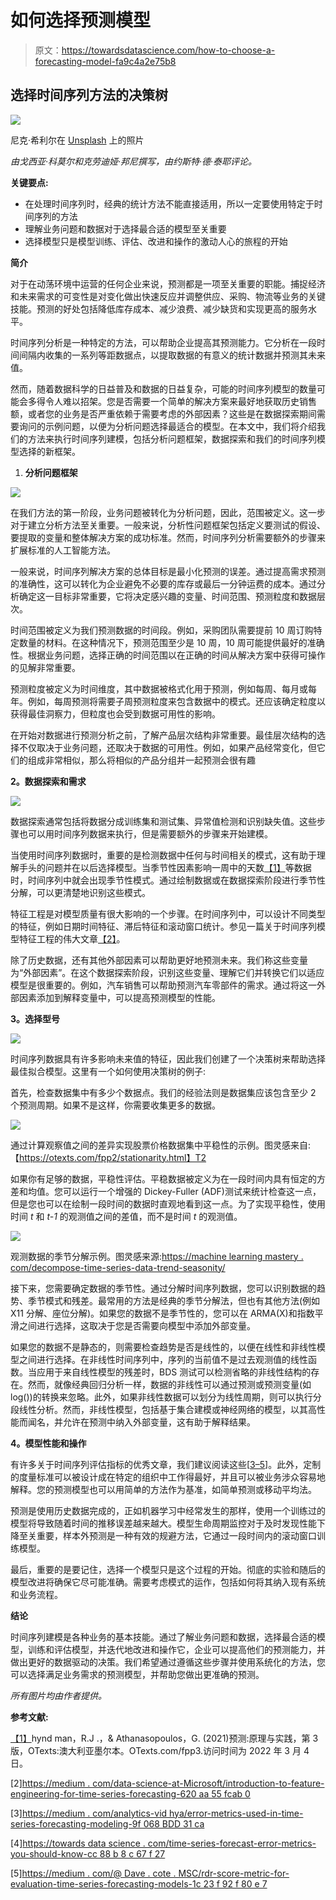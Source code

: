 # 如何选择预测模型

> 原文：<https://towardsdatascience.com/how-to-choose-a-forecasting-model-fa9c4a2e75b8>

## 选择时间序列方法的决策树

![](img/c77c11d410ea1601ba08a4c4e9e82454.png)

尼克·希利尔在 [Unsplash](https://unsplash.com?utm_source=medium&utm_medium=referral) 上的照片

*由戈西亚·科莫尔和克劳迪娅·邦尼撰写，由约斯特·德·泰耶评论。*

**关键要点:**

*   在处理时间序列时，经典的统计方法不能直接适用，所以一定要使用特定于时间序列的方法
*   理解业务问题和数据对于选择最合适的模型至关重要
*   选择模型只是模型训练、评估、改进和操作的激动人心的旅程的开始

**简介**

对于在动荡环境中运营的任何企业来说，预测都是一项至关重要的职能。捕捉经济和未来需求的可变性是对变化做出快速反应并调整供应、采购、物流等业务的关键技能。预测的好处包括降低库存成本、减少浪费、减少缺货和实现更高的服务水平。

时间序列分析是一种特定的方法，可以帮助企业提高其预测能力。它分析在一段时间间隔内收集的一系列等距数据点，以提取数据的有意义的统计数据并预测其未来值。

然而，随着数据科学的日益普及和数据的日益复杂，可能的时间序列模型的数量可能会多得令人难以招架。您是否需要一个简单的解决方案来最好地获取历史销售额，或者您的业务是否严重依赖于需要考虑的外部因素？这些是在数据探索期间需要询问的示例问题，以便为分析问题选择最适合的模型。在本文中，我们将介绍我们的方法来执行时间序列建模，包括分析问题框架，数据探索和我们的时间序列模型选择的新框架。

1.  **分析问题框架**

![](img/8153b91a5e5de742e5f6d1b40d99a35a.png)

在我们方法的第一阶段，业务问题被转化为分析问题，因此，范围被定义。这一步对于建立分析方法至关重要。一般来说，分析性问题框架包括定义要测试的假设、要提取的变量和整体解决方案的成功标准。然而，时间序列分析需要额外的步骤来扩展标准的人工智能方法。

一般来说，时间序列解决方案的总体目标是最小化预测的误差。通过提高需求预测的准确性，这可以转化为企业避免不必要的库存或最后一分钟运费的成本。通过分析确定这一目标非常重要，它将决定感兴趣的变量、时间范围、预测粒度和数据层次。

时间范围被定义为我们预测数据的时间段。例如，采购团队需要提前 10 周订购特定数量的材料。在这种情况下，预测范围至少是 10 周，10 周可能提供最好的准确性。根据业务问题，选择正确的时间范围以在正确的时间从解决方案中获得可操作的见解非常重要。

预测粒度被定义为时间维度，其中数据被格式化用于预测，例如每周、每月或每年。例如，每周预测将需要子周预测粒度来包含数据中的模式。还应该确定粒度以获得最佳洞察力，但粒度也会受到数据可用性的影响。

在开始对数据进行预测分析之前，了解产品层次结构非常重要。最佳层次结构的选择不仅取决于业务问题，还取决于数据的可用性。例如，如果产品经常变化，但它们的组成非常相似，那么将相似的产品分组并一起预测会很有趣

**2。数据探索和需求**

![](img/4fcdb26cab8b91a0522555ced386ebd5.png)

数据探索通常包括将数据分成训练集和测试集、异常值检测和识别缺失值。这些步骤也可以用时间序列数据来执行，但是需要额外的步骤来开始建模。

当使用时间序列数据时，重要的是检测数据中任何与时间相关的模式，这有助于理解手头的问题并在以后选择模型。当季节性因素影响一周中的天数[【1】](#_ftn1)等数据时，时间序列中就会出现季节性模式。通过绘制数据或在数据探索阶段进行季节性分解，可以更清楚地识别这些模式。

特征工程是对模型质量有很大影响的一个步骤。在时间序列中，可以设计不同类型的特征，例如日期时间特征、滞后特征和滚动窗口统计。参见一篇关于时间序列模型特征工程的伟大文章[【2】](#_ftn2)。

除了历史数据，还有其他外部因素可以帮助更好地预测未来。我们称这些变量为“外部因素”。在这个数据探索阶段，识别这些变量、理解它们并转换它们以适应模型是很重要的。例如，汽车销售可以帮助预测汽车零部件的需求。通过将这一外部因素添加到解释变量中，可以提高预测模型的性能。

**3。选择型号**

![](img/45c6b746346cff340eec20897ca630a1.png)

时间序列数据具有许多影响未来值的特征，因此我们创建了一个决策树来帮助选择最佳拟合模型。这里有一个如何使用决策树的例子:

首先，检查数据集中有多少个数据点。我们的经验法则是数据集应该包含至少 2 个预测周期。如果不是这样，你需要收集更多的数据。

![](img/e02626d88a21703973e16dcac2c89149.png)

通过计算观察值之间的差异实现股票价格数据集中平稳性的示例。图灵感来自:【https://otexts.com/fpp2/stationarity.html】T2

如果你有足够的数据，平稳性评估。平稳数据被定义为在一段时间内具有恒定的方差和均值。您可以运行一个增强的 Dickey-Fuller (ADF)测试来统计检查这一点，但是您也可以在绘制一段时间的数据时直观地看到这一点。为了实现平稳性，使用时间 *t* 和 *t-1* 的观测值之间的差值，而不是时间 *t* 的观测值。

![](img/8980eb57868c74d119ddbeff94bbf10f.png)

观测数据的季节分解示例。图灵感来源:[https://machine learning mastery . com/decompose-time-series-data-trend-seasonity/](https://machinelearningmastery.com/decompose-time-series-data-trend-seasonality/)

接下来，您需要确定数据的季节性。通过分解时间序列数据，您可以识别数据的趋势、季节模式和残差。最常用的方法是经典的季节分解法，但也有其他方法(例如 X11 分解、座位分解)。如果您的数据不是季节性的，您可以在 ARMA(X)和指数平滑之间进行选择，这取决于您是否需要向模型中添加外部变量。

如果您的数据不是静态的，则需要检查趋势是否是线性的，以便在线性和非线性模型之间进行选择。在非线性时间序列中，序列的当前值不是过去观测值的线性函数。当应用于来自线性模型的残差时，BDS 测试可以检测省略的非线性结构的存在。然而，就像经典回归分析一样，数据的非线性可以通过预测或预测变量(如 log())的转换来忽略。此外，如果非线性数据可以划分为线性周期，则可以执行分段线性分析。然而，非线性模型，包括基于集合建模或神经网络的模型，以其高性能而闻名，并允许在预测中纳入外部变量，这有助于解释结果。

**4。模型性能和操作**

有许多关于时间序列评估指标的优秀文章，我们建议阅读这些[[3–5](#_ftn3)]。此外，定制的度量标准可以被设计成在特定的组织中工作得最好，并且可以被业务涉众容易地解释。您的预测模型也可以用简单的方法作为基准，如简单预测或移动平均法。

预测是使用历史数据完成的，正如机器学习中经常发生的那样，使用一个训练过的模型将导致随着时间的推移误差越来越大。模型生命周期监控对于及时发现性能下降至关重要，样本外预测是一种有效的规避方法，它通过一段时间内的滚动窗口训练模型。

最后，重要的是要记住，选择一个模型只是这个过程的开始。彻底的实验和随后的模型改进将确保它尽可能准确。需要考虑模式的运作，包括如何将其纳入现有系统和业务流程。

**结论**

时间序列建模是各种业务的基本技能。通过了解业务问题和数据，选择最合适的模型，训练和评估模型，并迭代地改进和操作它，企业可以提高他们的预测能力，并做出更好的数据驱动的决策。我们希望通过遵循这些步骤并使用系统化的方法，您可以选择满足业务需求的预测模型，并帮助您做出更准确的预测。

*所有图片均由作者提供。*

**参考文献:**

[【1】](#_ftnref1)hynd man，R.J .，& Athanasopoulos，G. (2021)预测:原理与实践，第 3 版，OTexts:澳大利亚墨尔本。OTexts.com/fpp3.访问时间为 2022 年 3 月 4 日。

[2][https://medium . com/data-science-at-Microsoft/introduction-to-feature-engineering-for-time-series-forecasting-620 aa 55 fcab 0](https://medium.com/data-science-at-microsoft/introduction-to-feature-engineering-for-time-series-forecasting-620aa55fcab0)

[3][https://medium . com/analytics-vid hya/error-metrics-used-in-time-series-forecasting-modeling-9f 068 BDD 31 ca](https://medium.com/analytics-vidhya/error-metrics-used-in-time-series-forecasting-modeling-9f068bdd31ca)

[4][https://towards data science . com/time-series-forecast-error-metrics-you-should-know-cc 88 b 8 c 67 f 27](/time-series-forecast-error-metrics-you-should-know-cc88b8c67f27)

[5][https://medium . com/@ Dave . cote . MSC/rdr-score-metric-for-evaluation-time-series-forecasting-models-1c 23 f 92 f 80 e 7](https://medium.com/@dave.cote.msc/rdr-score-metric-for-evaluating-time-series-forecasting-models-1c23f92f80e7)